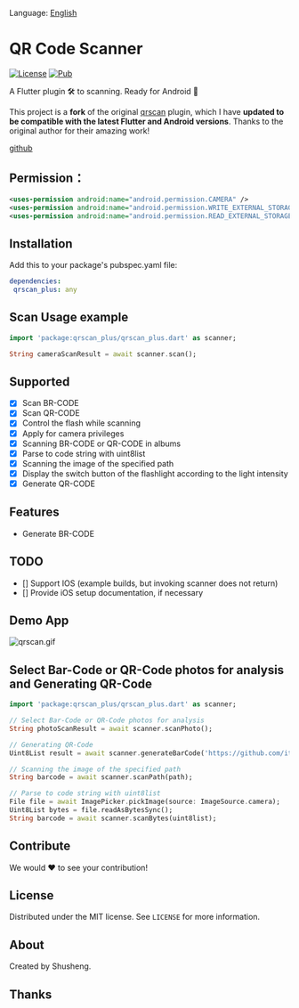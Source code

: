 Language: [English](README.md) 

# QR Code Scanner
  
[![License][license-image]][license-url] 
[![Pub](https://img.shields.io/pub/v/qrscan.svg?style=flat-square)](https://pub.dartlang.org/packages/qrscan)

A Flutter plugin 🛠 to scanning. Ready for Android 🚀

This project is a **fork** of the original [qrscan](https://github.com/itxmubi/qrscan_plus) plugin, which I have **updated to be compatible with the latest Flutter and Android versions**. Thanks to the original author for their amazing work!


[github](https://github.com/itxmubi/qrscan_plus)

## Permission：
```xml
<uses-permission android:name="android.permission.CAMERA" />
<uses-permission android:name="android.permission.WRITE_EXTERNAL_STORAGE"/>
<uses-permission android:name="android.permission.READ_EXTERNAL_STORAGE"/>
```

## Installation

Add this to your package's pubspec.yaml file:

```yaml
dependencies:
 qrscan_plus: any
```

## Scan Usage example
```dart
import 'package:qrscan_plus/qrscan_plus.dart' as scanner;

String cameraScanResult = await scanner.scan();
```

## Supported

-  [x] Scan BR-CODE
-  [x] Scan QR-CODE
-  [x] Control the flash while scanning
-  [x] Apply for camera privileges
-  [x] Scanning BR-CODE or QR-CODE in albums
-  [x] Parse to code string with uint8list
-  [x] Scanning the image of the specified path
-  [x] Display the switch button of the flashlight according to the light intensity
-  [x] Generate QR-CODE

## Features

-  Generate BR-CODE

## TODO

-  [] Support IOS (example builds, but invoking scanner does not return)
-  [] Provide iOS setup documentation, if necessary

## Demo App

![qrscan.gif](https://github.com/wechat-program/album/blob/master/pic/cons/qr_scan_demo.gif)

## Select Bar-Code or QR-Code photos for analysis and Generating QR-Code 
```dart
import 'package:qrscan_plus/qrscan_plus.dart' as scanner;

// Select Bar-Code or QR-Code photos for analysis
String photoScanResult = await scanner.scanPhoto();

// Generating QR-Code
Uint8List result = await scanner.generateBarCode('https://github.com/itxmubi/qrscan_plus');

// Scanning the image of the specified path
String barcode = await scanner.scanPath(path);

// Parse to code string with uint8list
File file = await ImagePicker.pickImage(source: ImageSource.camera);
Uint8List bytes = file.readAsBytesSync();
String barcode = await scanner.scanBytes(uint8list);
```

## Contribute

We would ❤️ to see your contribution!

## License

Distributed under the MIT license. See ``LICENSE`` for more information.

## About

Created by Shusheng.

[license-image]: https://img.shields.io/badge/License-MIT-blue.svg
[license-url]: LICENSE


## Thanks

